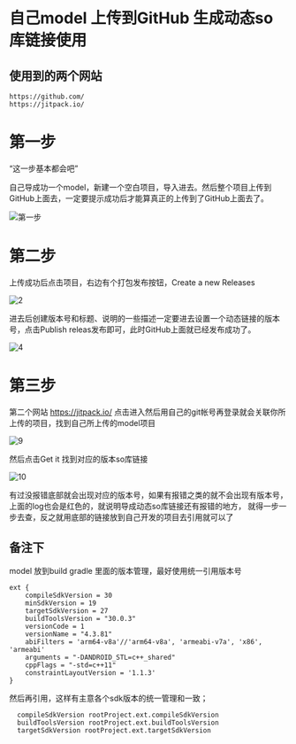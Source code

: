 # 自己model 上传到GitHub 生成动态so库链接使用

## 使用到的两个网站

```
https://github.com/
https://jitpack.io/
```

# 第一步 

“这一步基本都会吧”

自己导成功一个model，新建一个空白项目，导入进去。然后整个项目上传到GitHub上面去，一定要提示成功后才能算真正的上传到了GitHub上面去了。

![第一步](https://user-images.githubusercontent.com/13359093/217768949-1806d945-2849-4e69-b46d-5cddf3669a61.png)

# 第二步

上传成功后点击项目，右边有个打包发布按钮，Create a new Releases

![2](https://user-images.githubusercontent.com/13359093/217769483-88e62c93-f919-45f3-b529-79dff06c0b2a.png)

进去后创建版本号和标题、说明的一些描述一定要进去设置一个动态链接的版本号，点击Publish releas发布即可，此时GitHub上面就已经发布成功了。

![4](https://user-images.githubusercontent.com/13359093/217770269-fa6ab21a-4fce-48a9-87f1-1b7f8c24dca8.png)

# 第三步

第二个网站 https://jitpack.io/ 点击进入然后用自己的git帐号再登录就会关联你所上传的项目，找到自己所上传的model项目

![9](https://user-images.githubusercontent.com/13359093/217771600-0abb23ca-2613-4999-91c9-87553fbd46ad.png)

然后点击Get it 找到对应的版本so库链接

![10](https://user-images.githubusercontent.com/13359093/217772113-052c34ff-52e0-4ea1-af0b-0a2aa9cb4626.png)

有过没报错底部就会出现对应的版本号，如果有报错之类的就不会出现有版本号，上面的log也会是红色的，就说明导成动态so库链接还有报错的地方，
就得一步一步去查，反之就用底部的链接放到自己开发的项目去引用就可以了

## 备注下
model 放到build gradle 里面的版本管理，最好使用统一引用版本号

```
ext {
    compileSdkVersion = 30
    minSdkVersion = 19
    targetSdkVersion = 27
    buildToolsVersion = "30.0.3"
    versionCode = 1
    versionName = "4.3.81"
    abiFilters = 'arm64-v8a'//'arm64-v8a', 'armeabi-v7a', 'x86', 'armeabi'
    arguments = "-DANDROID_STL=c++_shared"
    cppFlags = "-std=c++11"
    constraintLayoutVersion = '1.1.3'
}

```

然后再引用，这样有主意各个sdk版本的统一管理和一致；

```
  compileSdkVersion rootProject.ext.compileSdkVersion
  buildToolsVersion rootProject.ext.buildToolsVersion
  targetSdkVersion rootProject.ext.targetSdkVersion
    
```
